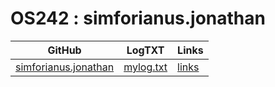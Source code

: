# OS242 : simforianus.jonathan

|  GitHub               |    LogTXT   |  Links |
| ----------------------| ------------| -------|
| [simforianus.jonathan](https://github.com/SimforianusJonathan/os242) | [mylog.txt](TXT/mylog.txt) | [links](links.md) |
